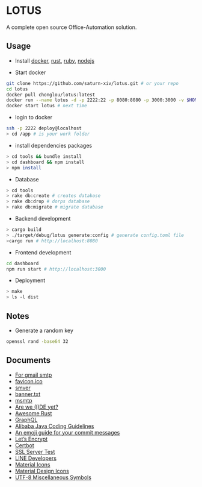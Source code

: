 # LOTUS

A complete open source Office-Automation solution.

## Usage

-   Install [docker](doc/DOCKER.md), [rust](doc/RUST.md), [ruby](doc/RUBY.md), [nodejs](doc/NODEJS.md)

-   Start docker

```bash
git clone https://github.com/saturn-xiv/lotus.git # or your repo
cd lotus
docker pull chonglou/lotus:latest
docker run --name lotus -d -p 2222:22 -p 8080:8080 -p 3000:3000 -v $HOME/.ssh:/home/deploy/.ssh -v $HOME/workspace:/workspace chonglou/lotus:latest # FOR development, will WIPE data when stop it
docker start lotus # next time
```

-   login to docker

```bash
ssh -p 2222 deploy@localhost
> cd /app # is your work folder
```

-   install dependencies packages

```bash
> cd tools && bundle install
> cd dashboard && npm install
> npm install
```

-   Database

```bash
> cd tools
> rake db:create # creates database
> rake db:drop # dorps database
> rake db:migrate # migrate database
```

-   Backend development

```bash
> cargo build
> ./target/debug/lotus generate:config # generate config.toml file
>cargo run # http://localhost:8080
```

-   Frontend development

```bash
cd dashboard
npm run start # http://localhost:3000
```

-   Deployment

```bash
> make
> ls -l dist
```

## Notes

-   Generate a random key

```bash
openssl rand -base64 32
```

## Documents

-   [For gmail smtp](http://stackoverflow.com/questions/20337040/gmail-smtp-debug-error-please-log-in-via-your-web-browser)
-   [favicon.ico](http://icoconvert.com/)
-   [smver](http://semver.org/)
-   [banner.txt](http://patorjk.com/software/taag/)
-   [msmtp](https://wiki.archlinux.org/index.php/msmtp)
-   [Are we (I)DE yet?](https://areweideyet.com/)
-   [Awesome Rust](https://github.com/rust-unofficial/awesome-rust)
-   [GraphQL](https://graphql.org/learn/)
-   [Alibaba Java Coding Guidelines](https://github.com/alibaba/p3c)
-   [An emoji guide for your commit messages](https://gitmoji.carloscuesta.me/)
-   [Let’s Encrypt](https://letsencrypt.org/)
-   [Certbot](https://certbot.eff.org/)
-   [SSL Server Test](https://www.ssllabs.com/ssltest/index.html)
-   [LINE Developers](https://developers.line.me/en/)
-   [Material Icons](https://material.io/tools/icons/?style=baseline)
-   [Material Design Icons](https://materialdesignicons.com/)
-   [UTF-8 Miscellaneous Symbols](https://www.w3schools.com/charsets/ref_utf_misc_symbols.asp)
